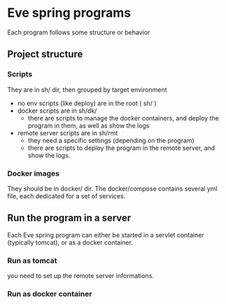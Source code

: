 # Eve spring programs

Each program follows some structure or behavior

## Project structure

### Scripts

They are in sh/ dir, then grouped by target environment

 - no env scripts (like deploy) are in the root ( sh/ )
 - docker scripts are in sh/dk/
   - there are scripts to manage the docker containers, and deploy the program in them, as well as show the logs
 - remote server scripts are in sh/rmt
   - they need a specific settings (depending on the program)
   - there are scripts to deploy the program in the remote server, and show the logs.


### Docker images

They should be in docker/ dir. The docker/compose contains several yml file, each dedicated for a set of services.

## Run the program in a server

Each Eve spring program can either be started in a servlet container (typically tomcat), or as a docker container.

### Run as tomcat

you need to set up the remote server informations.



### Run as docker container
